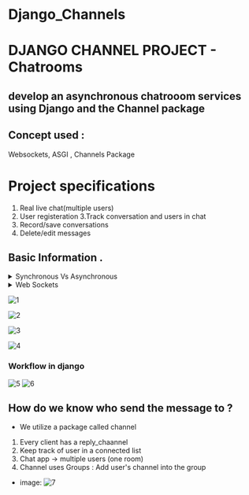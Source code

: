 # Django_Channels
# DJANGO CHANNEL PROJECT - Chatrooms
## develop an asynchronous chatrooom services using Django and the Channel package
## Concept used :
 Websockets, ASGI , Channels Package

# Project specifications
1. Real live chat(multiple users)
2. User registeration
3.Track conversation and users in chat
4. Record/save conversations
5. Delete/edit messages

## Basic Information .
<details><summary>Synchronous Vs Asynchronous</summary>
<p>

1. Synchronous :- Synchronous communication is limited due to the lapses in application updates that are presented to the user at regular intervals. Even if a synchronous application is designed so that it automatically refreshes information from the application server at regular intervals (for example, every 12 seconds), there will still be consistent periods of delay between data refreshes.
- web synchronous request (HTTP request)
- send request -> stop executing -> wait for reply
- HTTP 200 or HTTP 404  etc

2. Asynchronous :Asynchronous  applications deliver continuously updated application data to users. This is achieved by separating client requests from application updates. Multiple asynchronous communications between client and server may occur simultaneously or in parallel with one another.
- Make request "launch" the request
- forget about it -> carry on executing tasks
- define/create a callback function
</p>
</details>



<details><summary>Web Sockets</summary>
<p>

### Websockets allows us to create a aynchronous environment
- Bi-directional protocol : server and client message at any time  
> HTTP Protocol is unidirectional
- Full-duplex communication : client and server can talk to each other independently at the same time
- Supported by most browsers
- Secured Websocket's (WSS)  

</p>
</details>

![1](https://user-images.githubusercontent.com/72485869/147384698-b675f058-fca1-4467-99db-98c3af4e5204.jpeg)

![2](https://user-images.githubusercontent.com/72485869/147384700-00a0ca23-15aa-449c-b5c1-971103991dbd.jpeg)

![3](https://user-images.githubusercontent.com/72485869/147384702-36792fc4-88d2-44f4-810e-69264ad0ac31.jpeg)

![4](https://user-images.githubusercontent.com/72485869/147384713-a2bb85e9-e8a2-4620-bc44-630c19de42af.jpeg)

### Workflow in django

![5](https://user-images.githubusercontent.com/72485869/147384759-a6f84cd7-3799-4f11-8cdb-bf50e6af5020.jpeg)
![6](https://user-images.githubusercontent.com/72485869/147384760-487cf103-26c0-4e8d-adb8-059a3f050293.jpeg)


## How do we know who send the message to ?
- We utilize a package called channel
1. Every client has a reply_chaannel
2. Keep track of user in a connected list
3. Chat app -> multiple users (one room)
4. Channel uses Groups : Add user's channel into the group

- image: 
![7](https://user-images.githubusercontent.com/72485869/147384763-85e80974-e189-41a4-9673-b065c9840553.jpeg)




